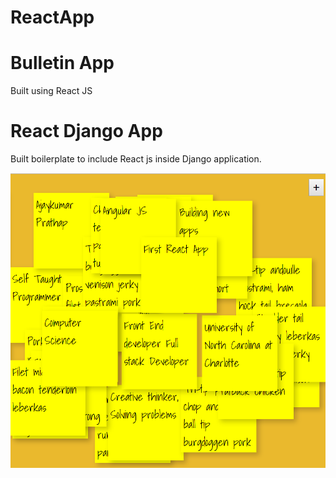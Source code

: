 # ReactApp
# Bulletin App
Built using React JS

# React Django App
Built boilerplate to include React js inside Django application.

![Bulletin Board](https://github.com/ajay2507/ReactApp/blob/master/bulletinapp/BulletinBoard.png)
